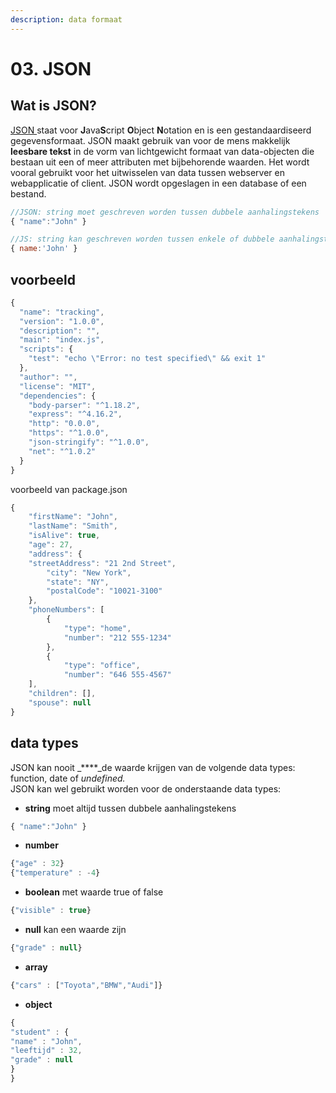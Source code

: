 ```yaml
---
description: data formaat
---
```


# 03. JSON

## Wat is JSON?

[JSON ](https://www.json.org/json-en.html)staat voor **J**ava**S**cript **O**bject **N**otation en is een gestandaardiseerd gegevensformaat. JSON maakt gebruik van voor de mens makkelijk **leesbare tekst** in de vorm van lichtgewicht formaat van data-objecten die bestaan uit een of meer attributen met bijbehorende waarden. Het wordt vooral gebruikt voor het uitwisselen van data tussen webserver en webapplicatie of client. JSON wordt opgeslagen in een database of een bestand.

```javascript
//JSON: string moet geschreven worden tussen dubbele aanhalingstekens
{ "name":"John" }

//JS: string kan geschreven worden tussen enkele of dubbele aanhalingstekens
{ name:'John' }
```

## voorbeeld

```javascript
{
  "name": "tracking",
  "version": "1.0.0",
  "description": "",
  "main": "index.js",
  "scripts": {
    "test": "echo \"Error: no test specified\" && exit 1"
  },
  "author": "",
  "license": "MIT",
  "dependencies": {
    "body-parser": "^1.18.2",
    "express": "^4.16.2",
    "http": "0.0.0",
    "https": "^1.0.0",
    "json-stringify": "^1.0.0",
    "net": "^1.0.2"
  }
}
```

voorbeeld van package.json

```javascript
{
    "firstName": "John",
    "lastName": "Smith",
    "isAlive": true,
    "age": 27,
    "address": {
    "streetAddress": "21 2nd Street",
        "city": "New York",
        "state": "NY",
        "postalCode": "10021-3100"
    },
    "phoneNumbers": [
        {
            "type": "home",
            "number": "212 555-1234"
        },
        {
            "type": "office",
            "number": "646 555-4567"
    ],
    "children": [],
    "spouse": null
}
```

## data types

JSON kan nooit _****_de waarde krijgen van de volgende data types: function, date of _undefined._  
JSON kan wel gebruikt worden voor de onderstaande data types:

* **string** moet altijd tussen dubbele aanhalingstekens

```javascript
{ "name":"John" }
```

* **number**

```javascript
{"age" : 32}
{"temperature" : -4}
```

* **boolean** met waarde true of false

```javascript
{"visible" : true}
```

* **null** kan een waarde zijn

```javascript
{"grade" : null}
```

* **array**

```javascript
{"cars" : ["Toyota","BMW","Audi"]}
```

* **object**

```javascript
{
"student" : {"name" : "John","leeftijd" : 32,"grade" : null}
}
```



